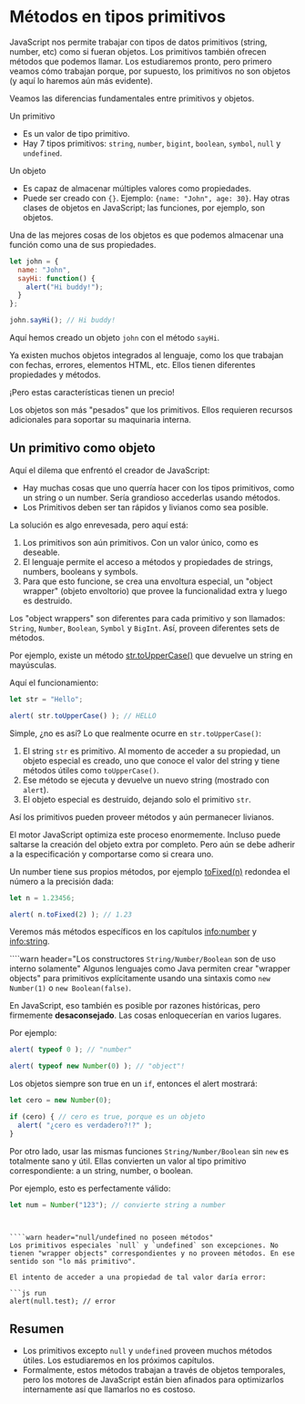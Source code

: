 # Métodos en tipos primitivos

JavaScript nos permite trabajar con tipos de datos primitivos (string, number, etc) como si fueran objetos. Los primitivos también ofrecen métodos que podemos llamar. Los estudiaremos pronto, pero primero veamos cómo trabajan porque, por supuesto, los primitivos no son objetos (y aquí lo haremos aún más evidente).

Veamos las diferencias fundamentales entre primitivos y objetos.

Un primitivo

- Es un valor de tipo primitivo.
- Hay 7 tipos primitivos: `string`, `number`, `bigint`, `boolean`, `symbol`, `null` y `undefined`.

Un objeto

- Es capaz de almacenar múltiples valores como propiedades.
- Puede ser creado con `{}`.  Ejemplo: `{name: "John", age: 30}`. Hay otras clases de objetos en JavaScript; las funciones, por ejemplo, son objetos.

Una de las mejores cosas de los objetos es que podemos almacenar una función como una de sus propiedades.

```js run
let john = {
  name: "John",
  sayHi: function() {
    alert("Hi buddy!");
  }
};

john.sayHi(); // Hi buddy!
```

Aquí hemos creado un objeto `john` con el método `sayHi`.

Ya existen muchos objetos integrados al lenguaje, como los que trabajan con fechas, errores, elementos HTML, etc.  Ellos tienen diferentes propiedades y métodos.

¡Pero estas características tienen un precio!

Los objetos son más "pesados" que los primitivos. Ellos requieren recursos adicionales para soportar su maquinaria interna.

## Un primitivo como objeto

Aquí el dilema que enfrentó el creador de JavaScript:

- Hay muchas cosas que uno querría hacer con los tipos primitivos, como un string o un number. Sería grandioso accederlas usando métodos.
- Los Primitivos deben ser tan rápidos y livianos como sea posible.

La solución es algo enrevesada, pero aquí está:

1. Los primitivos son aún primitivos. Con un valor único, como es deseable.
2. El lenguaje permite el acceso a métodos y propiedades de strings, numbers, booleans y symbols.
3. Para que esto funcione, se crea una envoltura especial, un "object wrapper" (objeto envoltorio) que provee la funcionalidad extra y luego es destruido.

Los "object wrappers" son diferentes para cada primitivo y son llamados: `String`, `Number`, `Boolean`, `Symbol` y `BigInt`.  Así, proveen diferentes sets de métodos.

Por ejemplo, existe un método [str.toUpperCase()](https://developer.mozilla.org/es/docs/Web/JavaScript/Referencia/Objetos_globales/String/toUpperCase) que devuelve un string en mayúsculas.

Aquí el funcionamiento:

```js run
let str = "Hello";

alert( str.toUpperCase() ); // HELLO
```

Simple, ¿no es así?  Lo que realmente ocurre en `str.toUpperCase()`:

1. El string `str` es primitivo.  Al momento de acceder a su propiedad, un objeto especial es creado, uno que conoce el valor del string y tiene métodos útiles como `toUpperCase()`.
2. Ese método se ejecuta y devuelve un nuevo string (mostrado con `alert`).
3. El objeto especial es destruido, dejando solo el primitivo `str`.

Así los primitivos pueden proveer métodos y aún permanecer livianos.

El motor JavaScript optimiza este proceso enormemente.  Incluso puede saltarse la creación del objeto extra por completo.  Pero aún se debe adherir a la especificación y comportarse como si creara uno.

Un number tiene sus propios métodos, por ejemplo [toFixed(n)](https://developer.mozilla.org/es/docs/Web/JavaScript/Referencia/Objetos_globales/Number/toFixed) redondea el número a la precisión dada:

```js run
let n = 1.23456;

alert( n.toFixed(2) ); // 1.23
```

Veremos más métodos específicos en los capítulos <info:number> y <info:string>.


````warn header="Los constructores `String/Number/Boolean` son de uso interno solamente"
Algunos lenguajes como Java permiten crear "wrapper objects" para primitivos explícitamente usando una sintaxis como `new Number(1)` o `new Boolean(false)`.

En JavaScript, eso también es posible por razones históricas, pero firmemente **desaconsejado**. Las cosas enloquecerían en varios lugares.

Por ejemplo:

```js run
alert( typeof 0 ); // "number"

alert( typeof new Number(0) ); // "object"!
```

Los objetos siempre son true en un `if`, entonces el alert mostrará:

```js run
let cero = new Number(0);

if (cero) { // cero es true, porque es un objeto
  alert( "¿cero es verdadero?!?" );
}
```

Por otro lado, usar las mismas funciones `String/Number/Boolean` sin `new` es totalmente sano y útil. Ellas convierten un valor al tipo primitivo correspondiente: a un string, number, o boolean.

Por ejemplo, esto es perfectamente válido:

```js
let num = Number("123"); // convierte string a number
```
````


````warn header="null/undefined no poseen métodos"
Los primitivos especiales `null` y `undefined` son excepciones. No tienen "wrapper objects" correspondientes y no proveen métodos. En ese sentido son "lo más primitivo".

El intento de acceder a una propiedad de tal valor daría error:

```js run
alert(null.test); // error
````

## Resumen

- Los primitivos excepto `null` y `undefined` proveen muchos métodos útiles.  Los estudiaremos en los próximos capítulos.
- Formalmente, estos métodos trabajan a través de objetos temporales, pero los motores de JavaScript están bien afinados para optimizarlos internamente así que llamarlos no es costoso.
